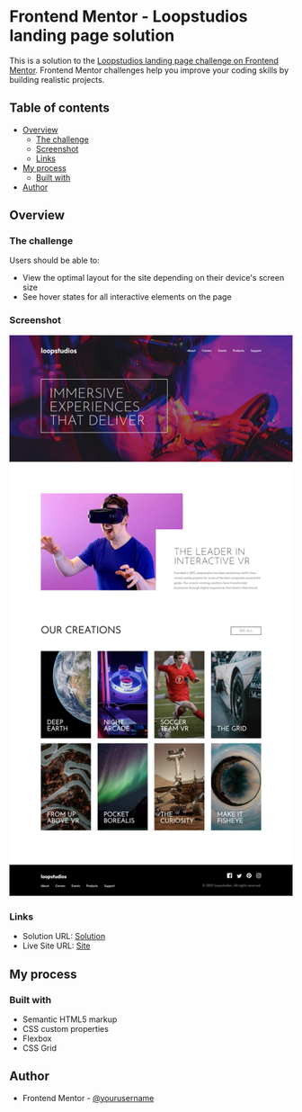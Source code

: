# Frontend Mentor - Loopstudios landing page solution

This is a solution to the [Loopstudios landing page challenge on Frontend Mentor](https://www.frontendmentor.io/challenges/loopstudios-landing-page-N88J5Onjw). Frontend Mentor challenges help you improve your coding skills by building realistic projects. 

## Table of contents

- [Overview](#overview)
  - [The challenge](#the-challenge)
  - [Screenshot](#screenshot)
  - [Links](#links)
- [My process](#my-process)
  - [Built with](#built-with)
- [Author](#author)


## Overview

### The challenge

Users should be able to:

- View the optimal layout for the site depending on their device's screen size
- See hover states for all interactive elements on the page

### Screenshot

![](./screenshot.jpg)


### Links

- Solution URL: [Solution](https://github.com/Prabhanjanmisra/fem-loopstudios)
- Live Site URL: [Site](https://prabhanjanmisra.github.io/fem-loopstudios)

## My process

### Built with

- Semantic HTML5 markup
- CSS custom properties
- Flexbox
- CSS Grid



## Author

- Frontend Mentor - [@yourusername](https://www.frontendmentor.io/profile/Prabhanjanmisra)